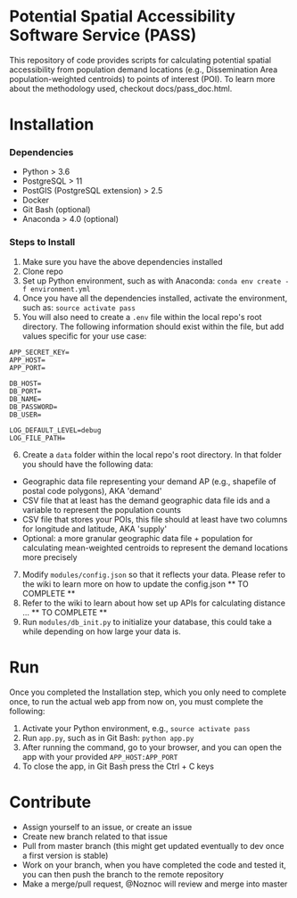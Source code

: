 # Potential Spatial Accessibility Software Service (PASS)

This repository of code provides scripts for calculating potential spatial accessibility from population demand locations (e.g., Dissemination Area population-weighted centroids) to points of interest (POI). To learn more about the methodology used, checkout docs/pass_doc.html.

# Installation

### Dependencies

- Python > 3.6
- PostgreSQL > 11
- PostGIS (PostgreSQL extension) > 2.5
- Docker
- Git Bash (optional)
- Anaconda > 4.0 (optional)

### Steps to Install

1. Make sure you have the above dependencies installed
2. Clone repo
3. Set up Python environment, such as with Anaconda: `conda env create -f environment.yml`
4. Once you have all the dependencies installed, activate the environment, such as: `source activate pass`
5. You will also need to create a `.env` file within the local repo's root directory. The following information should exist within the file, but add values specific for your use case:

```
APP_SECRET_KEY=
APP_HOST=
APP_PORT=

DB_HOST=
DB_PORT=
DB_NAME=
DB_PASSWORD=
DB_USER=

LOG_DEFAULT_LEVEL=debug
LOG_FILE_PATH=
```

6. Create a `data` folder within the local repo's root directory. In that folder you should have the following data:

- Geographic data file representing your demand AP (e.g., shapefile of postal code polygons), AKA 'demand'
- CSV file that at least has the demand geographic data file ids and a variable to represent the population counts
- CSV file that stores your POIs, this file should at least have two columns for longitude and latitude, AKA 'supply'
- Optional: a more granular geographic data file + population for calculating mean-weighted centroids to represent the demand locations more precisely

7. Modify `modules/config.json` so that it reflects your data. Please refer to the wiki to learn more on how to update the config.json ** TO COMPLETE **
8. Refer to the wiki to learn about how set up APIs for calculating distance ... ** TO COMPLETE **
9. Run `modules/db_init.py` to initialize your database, this could take a while depending on how large your data is.


# Run

Once you completed the Installation step, which you only need to complete once, to run the actual web app from now on, you must complete the following:

1. Activate your Python environment, e.g., `source activate pass`
3. Run `app.py`, such as in Git Bash: `python app.py`
4. After running the command, go to your browser, and you can open the app with your provided `APP_HOST:APP_PORT`
5. To close the app, in Git Bash press the Ctrl + C keys

# Contribute

- Assign yourself to an issue, or create an issue
- Create new branch related to that issue
- Pull from master branch (this might get updated eventually to dev once a first version is stable)
- Work on your branch, when you have completed the code and tested it, you can then push the branch to the remote repository
- Make a merge/pull request, @Noznoc will review and merge into master
